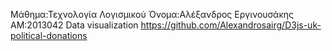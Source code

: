 Mάθημα:Τεχνολογία Λογισμικού
Όνομα:Αλέξανδρος Εργινουσάκης 
AM:2013042
Data visualization
https://github.com/Alexandrosairg/D3js-uk-political-donations
